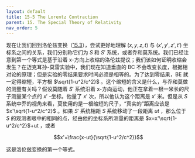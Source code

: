 ```yaml
---
layout: default
title: 15-5 The Lorentz Contraction
parent: 15. The Special Theory of Relativity
nav_order: 5
---
```

现在让我们回到洛伦兹变换（[15.3](/notes-of-feynman-lectures-on-physics/volume-1/15-the-special-theory-of-relativity/15-2-the-lorentz-transformation.html#eq-15-3)），尝试更好地理解 $(x,y,z,t)$ 与 $(x',y',z',t')$ 坐标系之间的关系，我们分别称它们为 $S$ 和 $S'$ 系统，或者乔和莫系统。我们已经注意到第一个等式是基于沿着 x-方向上收缩的洛伦兹提议；我们该如何证明收缩会发生？在迈克耳孙-莫雷实验中，我们现在知道垂直的 BC 不会改变长度，根据相对论的原理；但是实验的零结果要求时间必须是相等的。为了达到零结果，BE 就一定得缩短，平方根 $\sqrt{1-u^2/c^2}$ 。这个缩短的含义是什么，与乔和莫做的测量有关吗？假设莫随着 $S'$ 系统沿着 x-方向运动，他正在拿着一根一米长的尺子测量某个点的 $x'$ -坐标。他量了 $x'$ 次，所以他认为这个距离是 $x'$ 米。但是从 $S$ 系统中乔的视角来看，莫使用的是一根缩短的尺子，“真实的”距离应该是 $x'\sqrt{1-u^2/c^2}$ 。如果 $S'$ 系统相距 $S$ 系统移动了一段距离 $ut$ ，那么位于 $S$ 的观测者眼中的相同的点，经由他的坐标系所测量的距离是 $x=x'\sqrt{1-u^2/c^2}$+ut ，或者

$$x'=\frac{x-ut}{\sqrt{1-u^2/c^2}}$$

这是洛伦兹变换的第一个等式。
